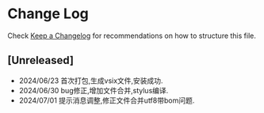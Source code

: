 # Change Log
Check [Keep a Changelog](http://keepachangelog.com/) for recommendations on how to structure this file.

## [Unreleased]

- 2024/06/23 首次打包,生成vsix文件,安装成功.
- 2024/06/30 bug修正,增加文件合并,stylus编译.
- 2024/07/01 提示消息调整,修正文件合并utf8带bom问题.